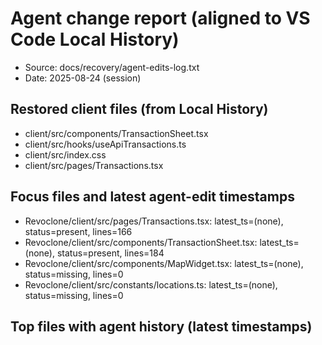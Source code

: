 # Agent change report (aligned to VS Code Local History)

- Source: docs/recovery/agent-edits-log.txt
- Date: 2025-08-24 (session)

## Restored client files (from Local History)
- client/src/components/TransactionSheet.tsx
- client/src/hooks/useApiTransactions.ts
- client/src/index.css
- client/src/pages/Transactions.tsx

## Focus files and latest agent-edit timestamps
- Revoclone/client/src/pages/Transactions.tsx: latest_ts=(none), status=present, lines=166
- Revoclone/client/src/components/TransactionSheet.tsx: latest_ts=(none), status=present, lines=184
- Revoclone/client/src/components/MapWidget.tsx: latest_ts=(none), status=missing, lines=0
- Revoclone/client/src/constants/locations.ts: latest_ts=(none), status=missing, lines=0

## Top files with agent history (latest timestamps)